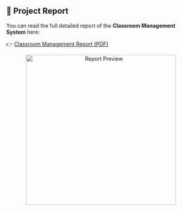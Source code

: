 ## 📄 Project Report

You can read the full detailed report of the **Classroom Management System** here:

👉 [Classroom Management Report (PDF)](./docs/ClassRoom%20Management%20Report%20(1).pdf)

<p align="center">
  <a href="./docs/ClassRoom%20Management%20Report%20(1).pdf">
    <img src="./docs/report_preview.png" alt="Report Preview" width="400"/>
  </a>
</p>
